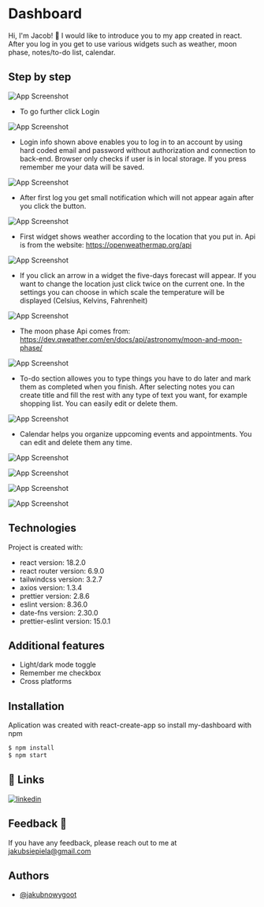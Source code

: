 
# Dashboard

Hi, I'm Jacob! 👋 I would like to introduce you to my app created in react. 
After you log in you get to use various widgets such as weather, moon phase, notes/to-do list, calendar.




## Step by step

![App Screenshot](https://snipboard.io/32Rroh.jpg)

* To go further click Login

![App Screenshot](https://snipboard.io/zN1V9M.jpg)

* Login info shown above enables you to log in to an account by using hard coded email and password without authorization and connection to back-end.
Browser only checks if user is in local storage. If you press remember me your data will be saved.

![App Screenshot](https://snipboard.io/kyx76O.jpg)

* After first log you get small notification which will not appear again after you click the button.

![App Screenshot](https://snipboard.io/gkLJTp.jpg)

* First widget shows weather according to the location that you put in. Api is from the website: https://openweathermap.org/api

![App Screenshot](https://snipboard.io/pIK7Dq.jpg)

* If you click an arrow in a widget the five-days forecast will appear. If you want to change the location just click twice on the current one. In the settings you can choose in which scale the temperature will be displayed (Celsius, Kelvins, Fahrenheit)

![App Screenshot](https://snipboard.io/WUzfx5.jpg)

* The moon phase Api comes from: https://dev.qweather.com/en/docs/api/astronomy/moon-and-moon-phase/

![App Screenshot](https://snipboard.io/yTnisY.jpg)

* To-do section allowes you to type things you have to do later and mark them as completed when you finish. After selecting notes you can create title and fill the rest with any type of text you want, for example shopping list. You can easily edit or delete them.


![App Screenshot](https://snipboard.io/HbrxSP.jpg)

* Calendar helps you organize uppcoming events and appointments. You can edit and delete them any time.


![App Screenshot](https://snipboard.io/ho14xj.jpg)

![App Screenshot](https://snipboard.io/iybowO.jpg)

![App Screenshot](https://snipboard.io/X3FuQb.jpg)

![App Screenshot](https://snipboard.io/D2GXp5.jpg)

## Technologies
Project is created with:
* react version: 18.2.0
* react router version: 6.9.0
* tailwindcss version: 3.2.7
* axios version: 1.3.4
* prettier version: 2.8.6
* eslint version: 8.36.0
* date-fns version: 2.30.0
* prettier-eslint version: 15.0.1




## Additional features

- Light/dark mode toggle
- Remember me checkbox
- Cross platforms


## Installation
Aplication was created with react-create-app
so install my-dashboard with npm

```bash
$ npm install
$ npm start
```

## 🔗 Links

[![linkedin](https://img.shields.io/badge/linkedin-0A66C2?style=for-the-badge&logo=linkedin&logoColor=white)](https://www.linkedin.com/in/jakub-siepiela-239223282//)



## Feedback 🚀

If you have any feedback, please reach out to me at jakubsiepiela@gmail.com


## Authors

- [@jakubnowygoot](https://github.com/jakubnowygoot)

